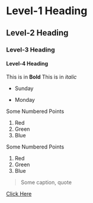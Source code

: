 # Level-1 Heading
## Level-2 Heading
### Level-3 Heading
#### Level-4 Heading
This is in **Bold**
This is in *italic*

* Sunday

* Monday

Some Numbered Points
1. Red
2. Green
3. Blue

Some Numbered Points
1. Red
2. Green
3. Blue

> Some caption, quote

[Click Here](https://gitam.edu)
